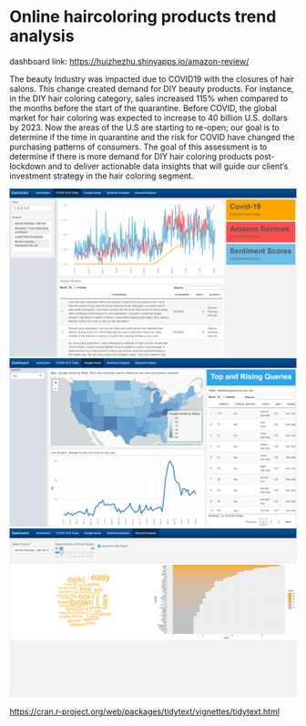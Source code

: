 # Online haircoloring products trend analysis

dashboard link:  https://huizhezhu.shinyapps.io/amazon-review/

The beauty Industry was impacted due to COVID19 with the closures of hair salons. This change created demand for DIY beauty products. For instance, in the DIY hair coloring category, sales increased 115% when compared to the months before the start of the quarantine. Before COVID, the global market for hair coloring was expected to increase to 40 billion U.S. dollars by 2023. Now the areas of the U.S are starting to re-open; our goal is to determine if the time in quarantine and the risk for COVID have changed the purchasing patterns of consumers. The goal of this assessment is to determine if there is more demand for DIY hair coloring products post-lockdown and to deliver actionable data insights that will guide our client’s investment strategy in the hair coloring segment. 


<img src="graph/dashboard covid trend.png" alt="sentiment plot" width="700"/>

<img src="graph/dashboard google trend.png" alt="sentiment plot" width="700"/>

<img src="graph/dashboard keyword analysis.png" alt="sentiment plot" width="700"/>




https://cran.r-project.org/web/packages/tidytext/vignettes/tidytext.html

